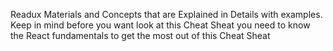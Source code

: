 Readux Materials and Concepts that are Explained in Details with examples.
Keep in mind before you want look at this Cheat Sheat you need to know the React fundamentals
to get the most out of this Cheat Sheat
